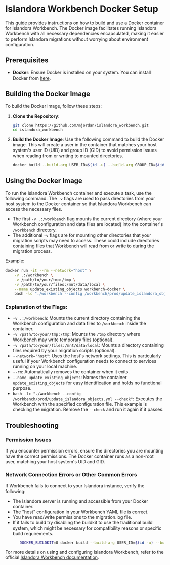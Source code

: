 # Islandora Workbench Docker Setup

This guide provides instructions on how to build and use a Docker container for Islandora Workbench. The Docker image facilitates running Islandora Workbench with all necessary dependencies encapsulated, making it easier to perform Islandora migrations without worrying about environment configuration.

## Prerequisites

- **Docker**: Ensure Docker is installed on your system. You can install Docker from [here](https://docs.docker.com/get-docker/).

## Building the Docker Image

To build the Docker image, follow these steps:

1. **Clone the Repository**: 
   ```bash
   git clone https://github.com/mjordan/islandora_workbench.git
   cd islandora_workbench
   ```

2. **Build the Docker Image**:
   Use the following command to build the Docker image. This will create a user in the container that matches your host system's user ID (UID) and group ID (GID) to avoid permission issues when reading from or writing to mounted directories.
   ```bash
   docker build --build-arg USER_ID=$(id -u) --build-arg GROUP_ID=$(id -g) -t workbench-docker .
   ```

## Using the Docker Image

To run the Islandora Workbench container and execute a task, use the following command. The `-v` flags are used to pass directories from your host system to the Docker container so that Islandora Workbench can access the necessary files.

- The first `-v .:/workbench` flag mounts the current directory (where your Workbench configuration and data files are located) into the container's `/workbench` directory.
- The additional `-v` flags are for mounting other directories that your migration scripts may need to access. These could include directories containing files that Workbench will read from or write to during the migration process.

Example:

```bash
docker run -it --rm --network="host" \
    -v .:/workbench \
    -v /path/to/your/tmp:/tmp \
    -v /path/to/your/files:/mnt/data/local \
    --name update_existing_objects workbench-docker \
    bash -lc "./workbench --config /workbench/prod/update_islandora_objects.yml --check"
```

### Explanation of the Flags:

- `-v .:/workbench`: Mounts the current directory containing the Workbench configuration and data files to `/workbench` inside the container.
- `-v /path/to/your/tmp:/tmp`: Mounts the `/tmp` directory where Workbench may write temporary files (optional).
- `-v /path/to/your/files:/mnt/data/local`: Mounts a directory containing files required by your migration scripts (optional).
- `--network="host"`: Uses the host's network settings. This is particularly useful if your Workbench configuration needs to connect to services running on your local machine.
- `--rm`: Automatically removes the container when it exits.
- `--name update_existing_objects`: Names the container `update_existing_objects` for easy identification and holds no functional purpose.
- `bash -lc "./workbench --config /workbench/prod/update_islandora_objects.yml --check"`: Executes the Workbench with the specified configuration file. This example is checking the migration. Remove the `--check` and run it again if it passes.

## Troubleshooting

### Permission Issues

If you encounter permission errors, ensure the directories you are mounting have the correct permissions. The Docker container runs as a non-root user, matching your host system's UID and GID.

### Network Connection Errors or Other Common Errors

If Workbench fails to connect to your Islandora instance, verify the following:
- The Islandora server is running and accessible from your Docker container.
- The "host" configuration in your Workbench YAML file is correct.
- You have read/write permissions to the migration.log file.
- If it fails to build try disabling the buildkit to use the traditional build system, which might be necessary for compatibility reasons or specific build requirements.
   ```bash
      DOCKER_BUILDKIT=0 docker build --build-arg USER_ID=$(id -u) --build-arg GROUP_ID=$(id -g) -t workbench-docker .
   ```
For more details on using and configuring Islandora Workbench, refer to the official [Islandora Workbench documentation](https://github.com/mjordan/islandora_workbench_docs).

